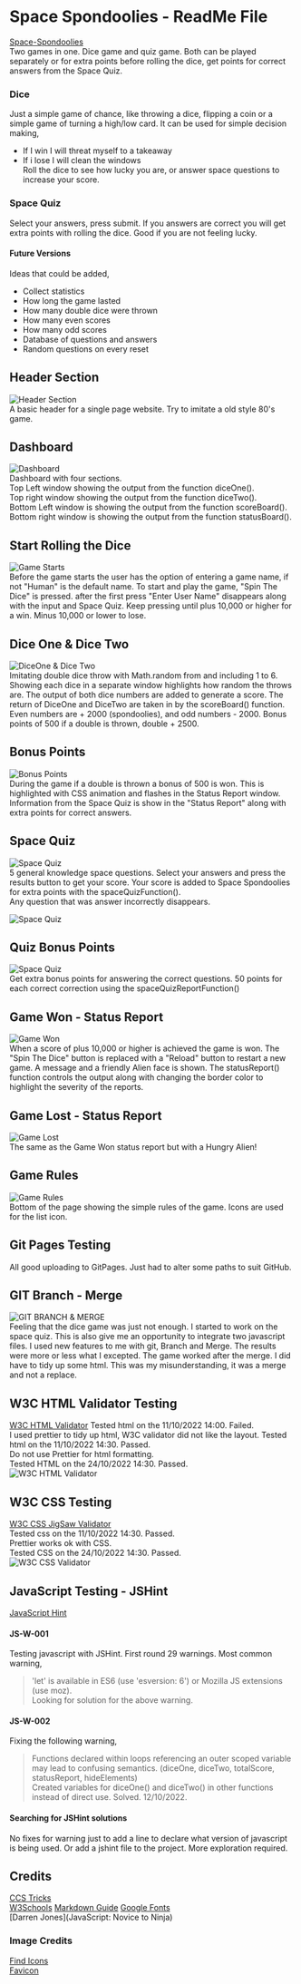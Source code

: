 # Space Spondoolies - ReadMe File   
[Space-Spondoolies](https://gisjim.github.io/space-spondoolies/)      
Two games in one. Dice game and quiz game. Both can be played separately or for extra points before rolling the dice, get points for correct answers from the Space Quiz.          

### Dice   
Just a simple game of chance, like throwing a dice, flipping a coin or a simple game of turning a high/low card. It can be used for simple decision making,   
- If I win I will threat myself to a takeaway
- If i lose I will clean the windows   
Roll the dice to see how lucky you are, or answer space questions to increase your score.

### Space Quiz    
Select your answers, press submit. If you answers are correct you will get extra points with rolling the dice. Good if you are not feeling lucky.     

#### Future Versions   
Ideas that could be added,   
- Collect statistics   
- How long the game lasted       
- How many double dice were thrown    
- How many even scores    
- How many odd scores    
- Database of questions and answers
- Random questions on every reset    

## Header Section       
![Header Section](/assets/images/readme/HeadingOne.png)    
A basic header for a single page website. Try to imitate a old style 80's game.   
    
## Dashboard     
![Dashboard](/assets/images/readme/DashBoardOne.png)    
Dashboard with four sections.   
Top Left window showing the output from the function diceOne().     
Top right window showing the output from the function diceTwo().     
Bottom Left window is showing the output from the function scoreBoard().    
Bottom right window is showing the output from the function statusBoard().    

## Start Rolling the Dice       
![Game Starts](/assets/images/readme/GameStart.png)    
Before the game starts the user has the option of entering a game name, if not "Human" is the default name. To start and play the game, "Spin The Dice" is pressed. after the first press "Enter User Name" disappears along with the input and Space Quiz. Keep pressing until plus 10,000 or higher for a win. Minus 10,000 or lower to lose.     

## Dice One & Dice Two     
![DiceOne & Dice Two](/assets/images/readme/DiceOneTwoOne.png)    
Imitating double dice throw with Math.random from and including 1 to 6. Showing each dice in 
a separate window highlights how random the throws are. The output of both dice numbers are added to generate a score. The return of DiceOne and DiceTwo are taken in by the scoreBoard() function. Even numbers are + 2000 (spondoolies), and odd numbers - 2000.
Bonus points of 500 if a double is thrown, double + 2500.    

## Bonus Points    
![Bonus Points](/assets/images/readme/BonusPointsOne.png)    
During the game if a double is thrown a bonus of 500 is won. This is highlighted with CSS animation and flashes in the Status Report window.   
Information from the Space Quiz is show in the "Status Report" along with extra points for correct answers.    

## Space Quiz   
![Space Quiz](/assets/images/readme/QuizOne.png)    
5 general knowledge space questions. Select your answers and press the results button to get your score.
Your score is added to Space Spondoolies for extra points with the spaceQuizFunction().     
Any question that was answer incorrectly disappears.    
        
![Space Quiz](/assets/images/readme/QuizResultOne.png)       

## Quiz Bonus Points    
![Space Quiz](/assets/images/readme/SpaceQuizResultsOne.png)    
Get extra bonus points for answering the correct questions. 50 points for each correct correction using the spaceQuizReportFunction()     

## Game Won - Status Report
![Game Won](/assets/images/readme/GameWon.png)    
When a score of plus 10,000 or higher is achieved the game is won. The "Spin The Dice" button is replaced with a "Reload" button to restart a new game. A message and a friendly Alien face is shown. The statusReport() function controls the output along with changing the border color to highlight the severity of the reports.    

## Game Lost - Status Report   
![Game Lost](/assets/images/readme/GameLost.png)     
The same as the Game Won status report but with a Hungry Alien!     

## Game Rules     
![Game Rules](/assets/images/readme/GameRulesOne.png)     
Bottom of the page showing the simple rules of the game. Icons are used for the list icon.    

## Git Pages Testing   
All good uploading to GitPages. Just had to alter some paths to suit GitHub.    

## GIT   Branch - Merge     
![GIT BRANCH & MERGE](/assets/images/readme/GitBranchMerge.png)              
Feeling that the dice game was just not enough. I started to work on the space quiz. This is also give me an opportunity to integrate two javascript files. I used new features to me with git, Branch and Merge. The results were more or less what I excepted. The game worked after the merge. I did have to tidy up some html. This was my misunderstanding, it was a merge and not a replace.     

## W3C HTML Validator Testing   
[W3C HTML Validator](https://validator.w3.org/)
Tested html on the 11/10/2022 14:00. Failed.         
I used prettier to tidy up html, W3C validator did not like the layout.
Tested html on the 11/10/2022 14:30. Passed.   
Do not use Prettier for html formatting.     
Tested HTML on the 24/10/2022 14:30. Passed.     
![W3C HTML Validator](/assets/images/readme/Html_Pass_20221024.png)     

## W3C CSS Testing    
[W3C CSS JigSaw Validator](https://jigsaw.w3.org/css-validator/)     
Tested css on the 11/10/2022 14:30. Passed.    
Prettier works ok with CSS.    
Tested CSS on the 24/10/2022 14:30. Passed.     
![W3C CSS Validator](/assets/images/readme/CSS_Pass_20221024.png)     

## JavaScript Testing - JSHint    
[JavaScript Hint](https://jshint.com/)   

#### JS-W-001    
Testing javascript with JSHint. First round 29 warnings. Most common warning,    
> 'let' is available in ES6 (use 'esversion: 6') or Mozilla JS extensions (use moz).   
Looking for solution for the above warning.    

#### JS-W-002    
Fixing the following warning,   
> Functions declared within loops referencing an outer scoped variable may lead to confusing semantics. (diceOne, diceTwo, totalScore, statusReport, hideElements)    
Created variables for diceOne() and diceTwo() in other functions instead of direct use. Solved. 12/10/2022.     

#### Searching for JSHint solutions   
No fixes for warning just to add a line to declare what version of javascript is being used. Or add
a jshint file to the project. More exploration required.   

## Credits     
[CCS Tricks](https://css-tricks.com/)   
[W3Schools](https://www.w3schools.com/)
[Markdown Guide](https://www.markdownguide.org/)
[Google Fonts](https://fonts.google.com/)    
[Darren Jones](JavaScript: Novice to Ninja)      

### Image Credits   
[Find Icons](https://findicons.com/icon/208653/hungry_alien)    
[Favicon](https://favicon.io/emoji-favicons/alien/)    



